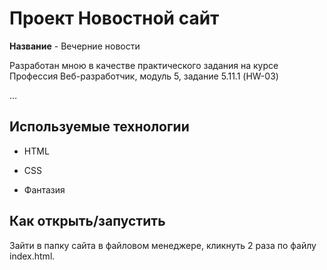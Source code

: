 # Проект Новостной сайт 

**Название** - Вечерние новости

Разработан мною в качестве практического задания на курсе Профессия Веб-разработчик, модуль 5, задание 5.11.1 (HW-03)

…

## Используемые технологии

* HTML

* CSS 

* Фантазия
## Как открыть/запустить

Зайти в папку сайта в файловом менеджере, кликнуть 2 раза по файлу index.html.